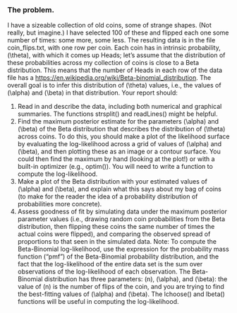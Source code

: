 ### The problem.
I have a sizeable collection of old coins, some of strange shapes. (Not really, but imagine.) I have selected 100 of these and flipped each one some number of times: some more, some less. The resulting data is in the file coin_flips.txt, with one row per coin. Each coin has in intrinsic probability, \(\theta\), with which it comes up Heads; let’s assume that the distribution of these probabilities across my collection of coins is close to a Beta distribution. This means that the number of Heads in each row of the data file has a https://en.wikipedia.org/wiki/Beta-binomial_distribution. The overall goal is to infer this distribution of \(\theta\) values, i.e., the values of \(\alpha\) and \(\beta\) in that distribution.
Your report should:
1.	Read in and describe the data, including both numerical and graphical summaries. The functions strsplit() and readLines() might be helpful.
2.	Find the maximum posterior estimate for the parameters \(\alpha\) and \(\beta\) of the Beta distribution that describes the distribution of \(\theta\) across coins. To do this, you should make a plot of the likelihood surface by evaluating the log-likelihood across a grid of values of \(\alpha\) and \(\beta\), and then plotting these as an image or a contour surface. You could then find the maximum by hand (looking at the plot!) or with a built-in optimizer (e.g., optim()). You will need to write a function to compute the log-likelihood.
3.	Make a plot of the Beta distribution with your estimated values of \(\alpha\) and \(\beta\), and explain what this says about my bag of coins (to make for the reader the idea of a probability distribution of probabilities more concrete).
4.	Assess goodness of fit by simulating data under the maximum posterior parameter values (i.e., drawing random coin probabilities from the Beta distribution, then flipping these coins the same number of times the actual coins were flipped), and comparing the observed spread of proportions to that seen in the simulated data.
Note: To compute the Beta-Binomial log-likelihood, use the expression for the probability mass function (“pmf”) of the Beta-Binomial probability distribution, and the fact that the log-likelihood of the entire data set is the sum over observations of the log-likelihood of each observation. The Beta-Binomial distribution has three parameters: \(n\), \(\alpha\), and \(\beta\): the value of \(n\) is the number of flips of the coin, and you are trying to find the best-fitting values of \(\alpha\) and \(\beta\). The lchoose() and lbeta() functions will be useful in computing the log-likelihood.


